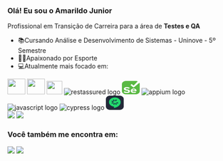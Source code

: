 ### Olá! Eu sou o Amarildo Junior
Profissional em Transição de Carreira para a área de **Testes e QA**
- 📚Cursando Análise e Desenvolvimento de Sistemas - Uninove - 5º Semestre
- 🏋🏻Apaixonado por Esporte
- 💻Atualmente mais focado em:
<div display="inline">
  <img width="40" height="35" src="https://cdn.jsdelivr.net/gh/devicons/devicon@latest/icons/java/java-original-wordmark.svg" /> 
  <img width="40" height="35" src="https://cdn.jsdelivr.net/gh/devicons/devicon@latest/icons/junit/junit-original-wordmark.svg" /> 
  <img width="35" height="30" src= "https://avatars.githubusercontent.com/u/12528662?s=200&v=4"/>
  <img src="https://avatars.githubusercontent.com/u/19369327?s=280&v=4" height="30" width="40" alt="restassured logo" />
  <img src="https://raw.githubusercontent.com/tandpfun/skill-icons/59059d9d1a2c092696dc66e00931cc1181a4ce1f/icons/Selenium.svg" height="30" width="40" alt="selenium logo"  />
  <img src="https://www.svgrepo.com/show/353413/appium.svg" height="30" width="40" alt="appium logo"  />
  <img src="https://cdn.jsdelivr.net/gh/devicons/devicon/icons/javascript/javascript-original.svg" height="30" width="40" alt="javascript logo"  />
  <img src="https://asset.brandfetch.io/idIq_kF0rb/idv3zwmSiY.jpeg?updated=1667565306852" height="30" width="35" alt="cypress logo"  />
  <img src="https://raw.githubusercontent.com/tandpfun/skill-icons/59059d9d1a2c092696dc66e00931cc1181a4ce1f/icons/Gherkin-Dark.svg" height="32" width="40" alt="gherkin logo"  />
  <!--<img width="40" height="30" src="https://cdn.jsdelivr.net/gh/devicons/devicon@latest/icons/selenium/selenium-original.svg" /> --> 
  <!--<img width="40" height="30" src="https://cdn.jsdelivr.net/gh/devicons/devicon@latest/icons/maven/maven-original.svg" /> -->
  <!--<img width="40" height="30" src="https://cdn.jsdelivr.net/gh/devicons/devicon@latest/icons/gradle/gradle-original-wordmark.svg" /> -->
  <!--<img width="40" height="35" src="https://cdn.jsdelivr.net/gh/devicons/devicon@latest/icons/junit/junit-plain-wordmark.svg" /> -->
</div>

<div>
  <img height= "180em" src="https://github-readme-stats.vercel.app/api?username=juniormaza&show_icons=true&theme=dark#gh-dark-mode-only&include_all_commits=true"/>
  <img height="180" width="auto" src="https://github-readme-stats.vercel.app/api/top-langs/?username=juniormaza&layout=compact&langs_count=16&theme=dark#gh-dark-mode-only"/>
</div>

### Você também me encontra em:
<div>
<a href="https://www.linkedin.com/in/amarildo-dutra-barreto-junior">
 <img src="https://img.shields.io/badge/linkedin-%230077B5.svg?style=for-the-badge&logo=linkedin&logoColor=white"><a/>
<a href="https://www.instagram.com/maza_junior/?next=%2F" target="_blank">
  <img src="https://img.shields.io/badge/-Instagram-%23E4405F?style=for-the-badge&logo=instagram&logoColor=white" target="_blank"><a/>
    
  </div>

<!--![Snake animation](https://github.com/juniormaza/juniormaza/blob/output/github-contribution-grid-snake.svg)-->
             
          
